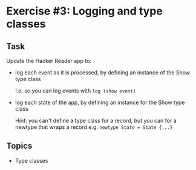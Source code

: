 # Exercise #3: Logging and type classes

## Task

Update the Hacker Reader app to:
* log each event as it is processed, by defining an instance of the Show type class

  I.e. so you can log events with `log (show event)`
  
* log each state of the app, by defining an instance for the Show type class

  Hint: you can't define a type class for a record, but you can for a newtype that wraps a record e.g. `newtype State = State {...}`

## Topics
* Type classes

